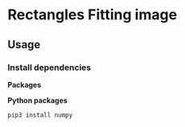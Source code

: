 # Rectangles Fitting image

## Usage

### Install dependencies

**Packages**

**Python packages**
```
pip3 install numpy
```